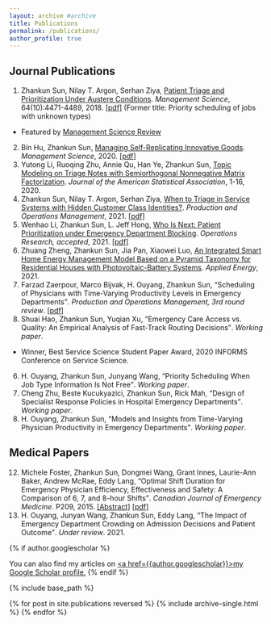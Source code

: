 ```yaml
---
layout: archive #archive
title: Publications
permalink: /publications/
author_profile: true
---
```


## Journal Publications

1. Zhankun Sun, Nilay T. Argon, Serhan Ziya, <a href="https://doi.org/10.1287/mnsc.2017.2855" style="color: inherit; text-decoration: underline;text-decoration-style: solid;">Patient Triage and Prioritization Under Austere Conditions</a>. _Management Science_, 64(10):4471-4489, 2018. [\[pdf\]](/files/Sun-Argon-Ziya_Final.pdf) (Former title: Priority scheduling of jobs with unknown types)
  * Featured by <a href="https://www.informs.org/Blogs/ManSci-Blogs/Management-Science-Review/Patient-Triage-and-Prioritization-Under-Austere-Conditions" style="color: inherit;">Management Science Review</a>
2. Bin Hu, Zhankun Sun, <a href="https://doi.org/10.1287/mnsc.2020.3936" style="color: inherit; text-decoration: underline;text-decoration-style: solid;text-decoration-color:initial;">Managing Self-Replicating Innovative Goods</a>. _Management Science_, 2020. [\[pdf\]](/files/MS-replication-final.pdf)
3. Yutong Li, Ruoqing Zhu, Annie Qu, Han Ye, Zhankun Sun, <a href="https://doi.org/10.1080/01621459.2020.1862667" style="color: inherit; text-decoration: underline;text-decoration-style: solid;text-decoration-color:initial;">Topic Modeling on Triage Notes with Semiorthogonal Nonnegative Matrix Factorization</a>. _Journal of the American Statistical Association_, 1-16, 2020.
4. Zhankun Sun, Nilay T. Argon, Serhan Ziya, <a href="https://doi.org/10.1111/poms.13494" style="color: inherit; text-decoration: underline;text-decoration-style: solid;text-decoration-color:initial;">When to Triage in Service Systems with Hidden Customer Class Identities?</a>. _Production and Operations Management_, 2021. [\[pdf\]](/files/Sun-Argon-Ziya-Arrival-POM.pdf)
5. Wenhao Li, Zhankun Sun, L. Jeff Hong, <a href="https://zhanksun.github.io/publications/" style="color: inherit; text-decoration: underline;text-decoration-style: solid;text-decoration-color:initial;">Who Is Next: Patient Prioritization under Emergency Department Blocking</a>. _Operations Research, accepted_, 2021. [\[pdf\]](/files/Waiting_Time_Puzzle_final.pdf)
1. Zhuang Zheng, Zhankun Sun, Jia Pan, Xiaowei Luo, <a href="https://doi.org/10.1016/j.apenergy.2021.117159" style="color: inherit; text-decoration: underline;text-decoration-style: solid;text-decoration-color:initial;">An Integrated Smart Home Energy Management Model Based on a Pyramid Taxonomy for Residential Houses with Photovoltaic-Battery Systems</a>. _Applied Energy_, 2021.
6. Farzad Zaerpour, Marco Bijvak, H. Ouyang, Zhankun Sun, <q>Scheduling of Physicians with Time-Varying Productivity Levels in Emergency Departments</q>. _Production and Operations Management, 3rd round review_. [\[pdf\]](/files/Physician_Rostering_POM.pdf)
6. Shuai Hao, Zhankun Sun, Yuqian Xu, <q>Emergency Care Access vs. Quality: An Empirical Analysis of Fast-Track Routing Decisions</q>. _Working paper_.
  * Winner, Best Service Science Student Paper Award, 2020 INFORMS Conference on Service Science.
6. H. Ouyang, Zhankun Sun, Junyang Wang, <q>Priority Scheduling When Job Type Information Is Not Free</q>. _Working paper_.
6. Cheng Zhu, Beste Kucukyazici, Zhankun Sun,  Rick Mah, <q>Design of Specialist Response Policies in Hospital Emergency Departments</q>. _Working paper_.
7. H. Ouyang, Zhankun Sun, <q>Models and Insights from Time-Varying Physician Productivity in Emergency Departments</q>. _Working paper_.

## Medical Papers
12. Michele Foster, Zhankun Sun, Dongmei Wang, Grant Innes, Laurie-Ann Baker, Andrew McRae, Eddy Lang, <q>Optimal Shift Duration for Emergency Physician Efficiency, Effectiveness and Safety: A Comparison of 6, 7, and 8-hour Shifts</q>. _Canadian Journal of Emergency Medicine_. P209, 2015. [\[Abstract\]](https://nbtrauma.ca/wp-content/uploads/2020/10/Phelna-et-al-2015.pdf) [\[pdf\]](/files/optimal-shift-duration-for-em-physician-efficiency-foster-abstract-2015.pdf)
13. H. Ouyang, Junyan Wang, Zhankun Sun, Eddy Lang, <q>The Impact of Emergency Department Crowding on Admission Decisions and Patient Outcome</q>. _Under review_. 2021.

{% if author.googlescholar %}
<!---
6. Huiyin Ouyang, **Zhankun Sun**, Junyang Wang, <q>Impact of Classification Accuracy for Scheduling Jobs with Unknown Types in Service Systems</q>. _Working paper_.
## Working in Progress
* Huiyin Ouyang, **Zhankun Sun**, <q>On Scheduling a Two-Class Queue with Concave Waiting Cost</q>. _Working paper_.
* <q>Allocation of Intensive Care Unit Beds with Patient Abandonment and Readmission</q>, with H. Ouyang.
* <q>Admission Control under Imperfect Customer Information</q>, with H. Ouyang.
* <q>Mining Triage Notes to Predict Hospital Admissions from Emergency Departments</q>, with H. Ye, et al.

<ol start="9">
    <li><q>Allocation of Intensive Care Unit Beds with Readmission</q>, with H. Ouyang.</li>
    <li><q>Admission Control under Imperfect Customer Information</q>, with H. Ouyang.</li>
    <li><q>Mining Triage Notes to Predict Hospital Admissions from Emergency Departments</q>, with H. Ye, et al.</li>
</ol>
--->
  You can also find my articles on <u><a href=</q>{{author.googlescholar}}</q>>my Google Scholar profile</a>.</u>
{% endif %}

{% include base_path %}

{% for post in site.publications reversed %}
  {% include archive-single.html %}
{% endfor %}
